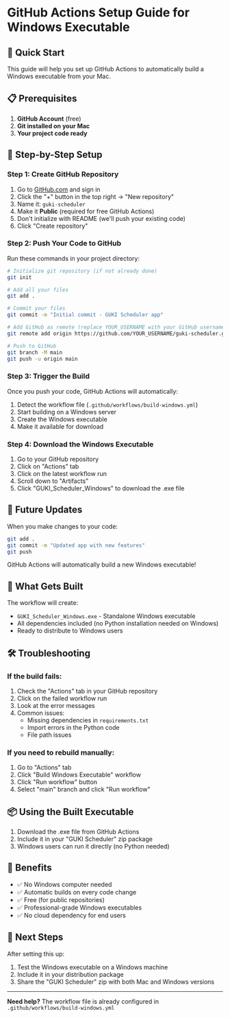 # GitHub Actions Setup Guide for Windows Executable

## 🚀 Quick Start

This guide will help you set up GitHub Actions to automatically build a Windows executable from your Mac.

## 📋 Prerequisites

1. **GitHub Account** (free)
2. **Git installed on your Mac**
3. **Your project code ready**

## 🔧 Step-by-Step Setup

### Step 1: Create GitHub Repository

1. Go to [GitHub.com](https://github.com) and sign in
2. Click the "+" button in the top right → "New repository"
3. Name it: `guki-scheduler`
4. Make it **Public** (required for free GitHub Actions)
5. Don't initialize with README (we'll push your existing code)
6. Click "Create repository"

### Step 2: Push Your Code to GitHub

Run these commands in your project directory:

```bash
# Initialize git repository (if not already done)
git init

# Add all your files
git add .

# Commit your files
git commit -m "Initial commit - GUKI Scheduler app"

# Add GitHub as remote (replace YOUR_USERNAME with your GitHub username)
git remote add origin https://github.com/YOUR_USERNAME/guki-scheduler.git

# Push to GitHub
git branch -M main
git push -u origin main
```

### Step 3: Trigger the Build

Once you push your code, GitHub Actions will automatically:
1. Detect the workflow file (`.github/workflows/build-windows.yml`)
2. Start building on a Windows server
3. Create the Windows executable
4. Make it available for download

### Step 4: Download the Windows Executable

1. Go to your GitHub repository
2. Click on "Actions" tab
3. Click on the latest workflow run
4. Scroll down to "Artifacts"
5. Click "GUKI_Scheduler_Windows" to download the .exe file

## 🔄 Future Updates

When you make changes to your code:

```bash
git add .
git commit -m "Updated app with new features"
git push
```

GitHub Actions will automatically build a new Windows executable!

## 📁 What Gets Built

The workflow will create:
- `GUKI_Scheduler_Windows.exe` - Standalone Windows executable
- All dependencies included (no Python installation needed on Windows)
- Ready to distribute to Windows users

## 🛠️ Troubleshooting

### If the build fails:
1. Check the "Actions" tab in your GitHub repository
2. Click on the failed workflow run
3. Look at the error messages
4. Common issues:
   - Missing dependencies in `requirements.txt`
   - Import errors in the Python code
   - File path issues

### If you need to rebuild manually:
1. Go to "Actions" tab
2. Click "Build Windows Executable" workflow
3. Click "Run workflow" button
4. Select "main" branch and click "Run workflow"

## 📦 Using the Built Executable

1. Download the .exe file from GitHub Actions
2. Include it in your "GUKI Scheduler" zip package
3. Windows users can run it directly (no Python needed)

## 🎯 Benefits

- ✅ No Windows computer needed
- ✅ Automatic builds on every code change
- ✅ Free (for public repositories)
- ✅ Professional-grade Windows executables
- ✅ No cloud dependency for end users

## 🔗 Next Steps

After setting this up:
1. Test the Windows executable on a Windows machine
2. Include it in your distribution package
3. Share the "GUKI Scheduler" zip with both Mac and Windows versions

---

**Need help?** The workflow file is already configured in `.github/workflows/build-windows.yml` 